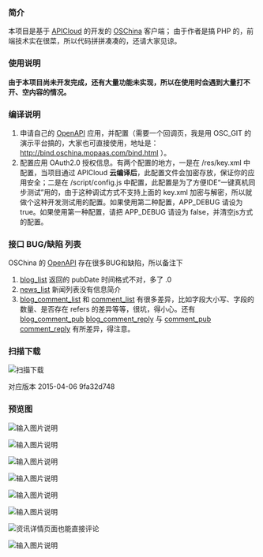 ### 简介
本项目是基于 [APICloud](http://www.apicloud.com) 的开发的 [OSChina](http://www.oschina.net) 客户端；
由于作者是搞 PHP 的，前端技术实在很菜，所以代码拼拼凑凑的，还请大家见谅。

### 使用说明
**由于本项目尚未开发完成，还有大量功能未实现，所以在使用时会遇到大量打不开、空内容的情况。**

### 编译说明
1. 申请自己的 [OpenAPI](http://www.oschina.net/openapi) 应用，并配置（需要一个回调页，我是用 OSC_GIT 的演示平台搞的，大家也可直接使用，地址是：http://bind.oschina.mopaas.com/bind.html ）。
2. 配置应用 OAuth2.0 授权信息。有两个配置的地方，一是在 /res/key.xml 中配置，当项目通过 APICloud **云编译后**，此配置文件会加密存放，保证你的应用安全；二是在  /script/config.js 中配置，此配置是为了方便IDE“一键真机同步测试”用的，由于这种调试方式不支持上面的 key.xml 加密与解密，所以就做个这种开发测试用的配置。如果使用第二种配置，APP_DEBUG 请设为 true。如果使用第一种配置，请把 APP_DEBUG 请设为 false，并清空js方式的配置。

### 接口 BUG/缺陷 列表
OSChina 的 [OpenAPI](http://www.oschina.net/openapi) 存在很多BUG和缺陷，所以备注下

1. [blog_list](http://www.oschina.net/openapi/docs/post_detail) 返回的 pubDate 时间格式不对，多了 .0
2. [news_list](http://http://www.oschina.net/openapi/docs/news_list) 新闻列表没有信息简介
3. [blog_comment_list](http://www.oschina.net/openapi/docs/blog_comment_list) 和 [comment_list](http://www.oschina.net/openapi/docs/comment_list) 有很多差异，比如字段大小写、字段的数量、是否存在 refers 的差异等等，很坑，得小心。还有[blog_comment_pub](http://www.oschina.net/openapi/docs/blog_comment_pub) [blog_comment_reply](http://www.oschina.net/openapi/docs/blog_comment_reply) 与 [comment_pub](http://www.oschina.net/openapi/docs/comment_pub) [comment_reply](http://www.oschina.net/openapi/docs/comment_reply) 有所差异，得注意。

### 扫描下载
![扫描下载](http://static.oschina.net/uploads/space/2015/0406/222744_4ylJ_252582.jpg "扫描下载")

对应版本 2015-04-06 9fa32d748

### 预览图
![输入图片说明](http://static.oschina.net/uploads/space/2015/0403/012845_NWTF_252582.jpg "登录页")

![输入图片说明](http://static.oschina.net/uploads/space/2015/0403/012844_FADw_252582.png "资讯列表页")

![输入图片说明](http://static.oschina.net/uploads/space/2015/0403/012844_AMVb_252582.png "侧滑式布局")

![输入图片说明](http://static.oschina.net/uploads/space/2015/0403/012844_LXXT_252582.png "博客列表页")

![输入图片说明](http://static.oschina.net/uploads/space/2015/0403/012844_Jzas_252582.png "资讯详情页面")

![输入图片说明](http://static.oschina.net/uploads/space/2015/0403/012845_xYLX_252582.png "评论页")

![资讯详情页面也能直接评论](http://static.oschina.net/uploads/space/2015/0403/012845_gHmq_252582.png "资讯详情页面也能直接评论")

![输入图片说明](http://static.oschina.net/uploads/space/2015/0403/012845_Vvqy_252582.png "博客详情页")